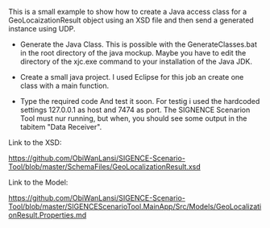 This is a small example to show how to create a Java access class for a GeoLocaizationResult object using an XSD file and then send a generated instance using UDP.

- Generate the Java Class. This is possible with the GenerateClasses.bat in the root directory of the java mockup. Maybe you have to edit the directory of the xjc.exe command to your installation of the Java JDK.

- Create a small java project. I used Eclipse for this job an create one class with a main function.

- Type the required code
And test it soon. For testig i used the hardcoded settings 127.0.0.1 as host and 7474 as port. The SIGNENCE Scenarion Tool must nur running, but when, you should see some output in the tabitem "Data Receiver".


Link to the XSD:

https://github.com/ObiWanLansi/SIGENCE-Scenario-Tool/blob/master/SchemaFiles/GeoLocalizationResult.xsd

Link to the Model:

https://github.com/ObiWanLansi/SIGENCE-Scenario-Tool/blob/master/SIGENCEScenarioTool.MainApp/Src/Models/GeoLocalizationResult.Properties.md

